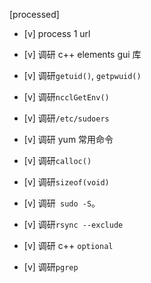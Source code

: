 [processed]

* [v] process 1 url

* [v] 调研 c++ elements gui 库

* [v] 调研`getuid()`, `getpwuid()`

* [v] 调研`ncclGetEnv()`

* [v] 调研`/etc/sudoers`

* [v] 调研 yum 常用命令

* [v] 调研`calloc()`

* [v] 调研`sizeof(void)`

* [v] 调研` sudo -S`。

* [v] 调研`rsync --exclude`

* [v] 调研 c++ `optional`

* [v] 调研`pgrep`
